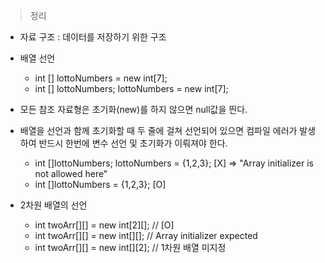 > 정리
> 


- 자료 구조 : 데이터를 저장하기 위한 구조

- 배열 선언
    - int [] lottoNumbers = new int[7];
    - int [] lottoNumbers;  lottoNumbers = new int[7];

- 모든 참조 자료형은 초기화(new)를 하지 않으면 null값을 띈다.

- 배열을 선언과 함께 초기화할 때 두 줄에 걸쳐 선언되어 있으면 컴파일 에러가 발생하여 반드시 한번에 변수 선언 및 초기화가 이뤄져야 한다.
    - int []lottoNumbers; lottoNumbers = {1,2,3}; [X] => "Array initializer is not allowed here"
    - int []lottoNumbers = {1,2,3}; [O]

- 2차원 배열의 선언
    - int twoArr[][] = new int[2][];    // [O]
    - int twoArr[][] = new int[][];     // Array initializer expected
    - int twoArr[][] = new int[][2];    // 1차원 배열 미지정
